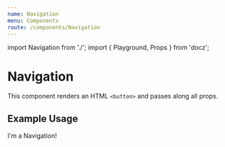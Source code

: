 ```yaml
---
name: Navigation
menu: Components
route: /components/Navigation
---
```


import Navigation from './';
import { Playground, Props } from 'docz';

# Navigation

This component renders an HTML `<button>` and passes along all props.

<Props of={Navigation} />

## Example Usage

<Playground>
	<Navigation>I'm a Navigation!</Navigation>
</Playground>

